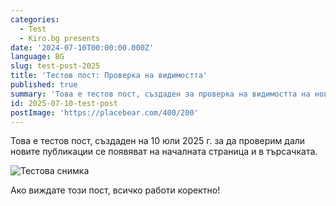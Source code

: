 ```yaml
---
categories:
  - Test
  - Kiro.bg presents
date: '2024-07-10T00:00:00.000Z'
language: BG
slug: test-post-2025
title: 'Тестов пост: Проверка на видимостта'
published: true
summary: 'Това е тестов пост, създаден за проверка на видимостта на нови публикации.'
id: 2025-07-10-test-post
postImage: 'https://placebear.com/400/200'
---
```


Това е тестов пост, създаден на 10 юли 2025 г. за да проверим дали новите публикации се появяват на началната страница и в търсачката.

![Тестова снимка](https://placebear.com/400/200)

Ако виждате този пост, всичко работи коректно!
